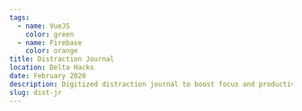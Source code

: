 ```yaml
---
tags:
  - name: VueJS
    color: green
  - name: Firebase
    color: orange
title: Distraction Journal
location: Delta Hacks
date: February 2020
description: Digitized distraction journal to boost focus and productivity.
slug: dist-jr
---
```

